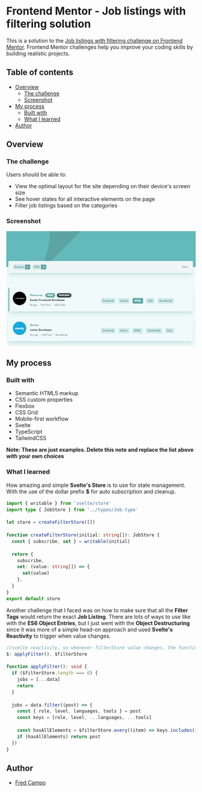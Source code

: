 # Frontend Mentor - Job listings with filtering solution

This is a solution to the [Job listings with filtering challenge on Frontend Mentor](https://www.frontendmentor.io/challenges/job-listings-with-filtering-ivstIPCt). Frontend Mentor challenges help you improve your coding skills by building realistic projects.

## Table of contents

- [Overview](#overview)
  - [The challenge](#the-challenge)
  - [Screenshot](#screenshot)
- [My process](#my-process)
  - [Built with](#built-with)
  - [What I learned](#what-i-learned)
- [Author](#author)

## Overview

### The challenge

Users should be able to:

- View the optimal layout for the site depending on their device's screen size
- See hover states for all interactive elements on the page
- Filter job listings based on the categories

### Screenshot

![output](./design/output.jpg)

## My process

### Built with

- Semantic HTML5 markup
- CSS custom properties
- Flexbox
- CSS Grid
- Mobile-first workflow
- Svelte
- TypeScript
- TailwindCSS

**Note: These are just examples. Delete this note and replace the list above with your own choices**

### What I learned

How amazing and simple **Svelte's Store** is to use for state management. With the use of the dollar prefix **$** for auto subscription and cleanup.

```ts
import { writable } from 'svelte/store'
import type { JobStore } from '../types/Job.type'

let store = createFilterStore([])

function createFilterStore(initial: string[]): JobStore {
  const { subscribe, set } = writable(initial)

  return {
    subscribe,
    set: (value: string[]) => {
      set(value)
    },
  }
}
export default store
```

Another challenge that I faced was on how to make sure that all the **Filter Tags** would return the exact **Job Listing**. There are lots of ways to use like with the **ES6 Object Entries**, but I just went with the **Object Destructuring** since it was more of a simple head-on approach and used **Svelte's Reactivity** to trigger when value changes.

```ts
//svelte reactivity, so whenever filterStore value changes, the function would execute
$: applyFilter(), $filterStore

function applyFilter(): void {
  if ($filterStore.length === 0) {
    jobs = [...data]
    return
  }

  jobs = data.filter((post) => {
    const { role, level, languages, tools } = post
    const keys = [role, level, ...languages, ...tools]

    const hasAllElements = $filterStore.every((item) => keys.includes(item))
    if (hasAllElements) return post
  })
}
```

## Author

- [Fred Campo](https://github.com/fredcamp)
